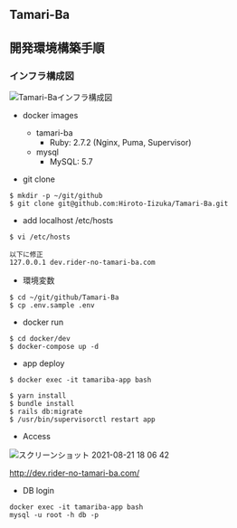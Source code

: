 ## Tamari-Ba

## 開発環境構築手順

### インフラ構成図
![Tamari-Baインフラ構成図](https://user-images.githubusercontent.com/69702983/130316526-ebb7cafd-59a0-4524-9066-e8f7db9ed590.png)

- docker images
  - tamari-ba
    - Ruby: 2.7.2 (Nginx, Puma, Supervisor)
  - mysql
    - MySQL: 5.7


- git clone

```
$ mkdir -p ~/git/github
$ git clone git@github.com:Hiroto-Iizuka/Tamari-Ba.git
```

- add localhost /etc/hosts

```
$ vi /etc/hosts

以下に修正
127.0.0.1 dev.rider-no-tamari-ba.com
```

- 環境変数

```
$ cd ~/git/github/Tamari-Ba
$ cp .env.sample .env
```

- docker run

```
$ cd docker/dev
$ docker-compose up -d
```

- app deploy

```
$ docker exec -it tamariba-app bash

$ yarn install
$ bundle install
$ rails db:migrate
$ /usr/bin/supervisorctl restart app
```

- Access

![スクリーンショット 2021-08-21 18 06 42](https://user-images.githubusercontent.com/69702983/130316882-9967a47d-d874-4de8-8ada-43b28f9fbf9e.png)

http://dev.rider-no-tamari-ba.com/

- DB login

```
docker exec -it tamariba-app bash
mysql -u root -h db -p
```